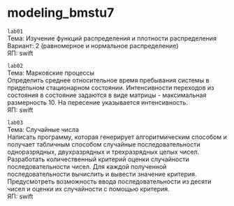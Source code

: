 # modeling_bmstu7

`lab01`  
Тема: Изучение функций распределения и плотности распределения  
Вариант: 2 (равномерное и нормальное распределение)  
ЯП: swift  


`lab02`  
Тема: Марковские процессы  
Определить среднее относительное время пребывания системы в придельном стационарном состоянии. Интенсивности переходов из состояния в состояние задаются в виде матрицы - максимальная размерность 10. На пересение указывается интенсивность.  
ЯП: swift  

`lab03`  
Тема: Случайные числа  
Написать программу, которая генерирует алгоритмическим способом и получает табличным способом случайные последовательности одноразрядных, двухразрядных и трехразрядных целых чисел. Разработать количественный критерий оценки случайности последовательности чисел. Для каждой полученной последовательности вычислить и вывести значение критерия. Предусмотреть возможность ввода последовательности из десяти чисел и оценки их случайности с помощью критерия.  
ЯП: swift  
